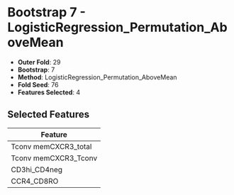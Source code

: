 # Bootstrap 7 - LogisticRegression_Permutation_AboveMean

- **Outer Fold**: 29
- **Bootstrap**: 7
- **Method**: LogisticRegression_Permutation_AboveMean
- **Fold Seed**: 76
- **Features Selected**: 4

## Selected Features

| Feature |
|---------|
| Tconv memCXCR3_total |
| Tconv memCXCR3_Tconv |
| CD3hi_CD4neg |
| CCR4_CD8RO |
